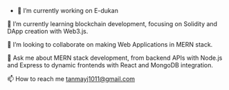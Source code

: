 - 👋 I’m currently working on E-dukan

🌱 I’m currently learning blockchain development, focusing on Solidity and DApp creation with Web3.js.

👯 I’m looking to collaborate on making Web Applications in MERN stack.

💬 Ask me about MERN stack development, from backend APIs with Node.js and Express to dynamic frontends with React and MongoDB integration.

📫 How to reach me tanmayj1011@gmail.com

<!---
tanmayj2004/tanmayj2004 is a ✨ special ✨ repository because its `README.md` (this file) appears on your GitHub profile.
You can click the Preview link to take a look at your changes.
--->

